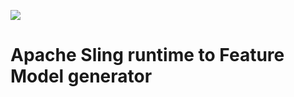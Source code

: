 [<img src="http://sling.apache.org/res/logos/sling.png"/>](http://sling.apache.org)

# Apache Sling runtime to Feature Model generator
